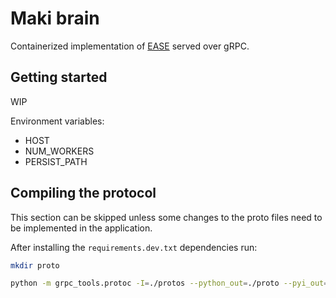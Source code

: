 # Maki brain
Containerized implementation of [EASE](https://arxiv.org/abs/1905.03375) served over gRPC.

## Getting started

WIP

Environment variables:
- HOST
- NUM_WORKERS
- PERSIST_PATH

## Compiling the protocol

This section can be skipped unless some changes to the proto files need to be implemented in the application.

After installing the `requirements.dev.txt` dependencies run:

```bash
mkdir proto

python -m grpc_tools.protoc -I=./protos --python_out=./proto --pyi_out=./proto --grpc_python_out=./proto recommend_service.proto
```

